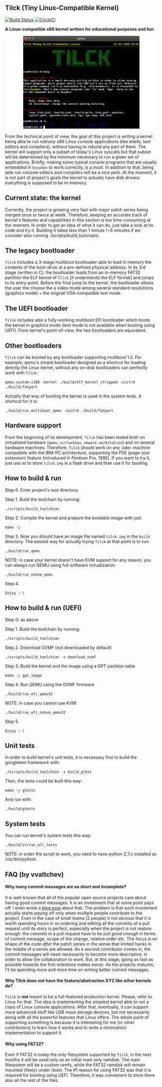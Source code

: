 Tilck (Tiny Linux-Compatible Kernel)
-------------------------------------

[![Build Status](https://travis-ci.org/vvaltchev/tilck.svg?branch=master)](https://travis-ci.org/vvaltchev/tilck)
[![CircleCI](https://circleci.com/gh/vvaltchev/tilck.svg?style=svg)](https://circleci.com/gh/vvaltchev/tilck)


**A Linux-compatible x86 kernel written for educational purposes and fun**

![Alt text](other/screenshot.png?raw=true "Tilck")

From the technical point of view, the goal of this project is writing a kernel
being able to run *natively* x86 Linux console applications (like shells, text
editors and compilers), without having to rebuild any part of them. The kernel
will support only a subset of today's Linux syscalls but that subset will be
determinied by the minimum necessary to run a given set of applications.
Briefly, making some typical console programs that are usually embedded in
`busybox` to work correctly, is a *must*. In addition to that, being able run
console editors and compilers will be a nice perk. At the moment, it is not part
of project's goals the kernel to actually have disk drivers: everything is
supposed to be in-memory.

Current state: the kernel
----------------------------------------

Currently, the project is growing very fast with major patch series being merged
once or twice at week. Therefore, keeping an accurate track of kernel's features
and capabilities in this section is too time-consuming at the moment. In order
to get an idea of what it can do, just take a look at its code and try it.
Building it takes less than 1 minute (~5 minutes if we consider also running
./scripts/build_toolchain).

The legacy bootloader
----------------------------------------

`Tilck` includes a 3-stage multiboot bootloader able to load in memory the contents
of the boot-drive at a pre-defined physical address. In its 3rd stage (written in C),
the bootloader loads from an in-memory FAT32 partition the ELF kernel of
`Tilck` [it understands the ELF format] and jumps to its entry-point. Before
the final jump to the kernel, the bootloader allows the user the choose the
a video mode among several standard resolutions (graphics mode) + the original
VGA-compatible text mode.

The UEFI bootloader
----------------------------------------

`Tilck` includes also a fully-working multiboot EFI bootloader which boots the kernel
in graphics mode (text mode is not available when booting using UEFI). From kernel's
point-of-view, the two bootloaders are equivalent.

Other bootloaders
----------------------------------------

`Tilck` can be booted by any bootloader supporting multiboot 1.0. For example, qemu's
simple bootloader designed as a shortcut for loading directly the Linux kernel, without
any on-disk bootloaders can perfectly work with `Tilck`:

    qemu-system-i386 -kernel ./build/elf_kernel_stripped -initrd ./build/fatpart
    
Actually that way of booting the kernel is used in the system tests. A shortcut for it is:

    ./build/run_multiboot_qemu -initrd ./build/fatpart

Hardware support
--------------------

From the beginning of its development, `Tilck` has been tested both on
virtualized hardware (`qemu`, `virtualbox`, `vmware workstation`) and on several
hardware machines. Therefore, `Tilck` should work on any `i686+` machine
compatible with the IBM-PC architecture, supporting the PSE (page-size extension)
feature (introduced in Pentium Pro, 1995). If you want to try it, just use `dd`
to store `tilck.img` in a flash drive and than use it for booting.

How to build & run
---------------------

Step 0. Enter project's root directory.

Step 1. Build the toolchain by running:

    ./scripts/build_toolchian

Step 2. Compile the kernel and prepare the bootable image with just:

    make -j

Step 3. Now you should have an image file named `tilck.img` in the `build`
directory. The easiest way for actually trying `Tilck` at that point is to run:

    ./build/run_qemu

NOTE: in case your kernel doesn't have KVM support for any reason, you can
always run QEMU using full-software virtualization:

    ./build/run_nokvm_qemu

Step 4.

    Enjoy :-)


How to build & run (UEFI)
------------------------------------------------------

Step 0: as above

Step 1. Build the toolchain by running:

    ./scripts/build_toolchian

Step 2. Download OVMF (not downloaded by default)

    ./scripts/build_toolchian -s download_ovmf

Step 3. Build the kernel and the image using a GPT partition table

    make -j gpt_image

Step 4. Run QEMU using the OVMF firmware

    ./build/run_efi_qemu32

NOTE: in case you cannot use KVM:

    ./build/run_efi_nokvm_qemu32

Step 5.

    Enjoy :-)


Unit tests
-------------

In order to build kernel's unit tests, it is necessary first
to build the googletest framework with:

    ./scripts/build_toolchain -s build_gtest

Then, the tests could be built this way:

    make -j gtests

And run with:

    ./build/gtests

System tests
--------------

You can run kernel's system tests this way:

    ./build/st/run_all_tests

NOTE: in order the script to work, you need to have python 2.7.x installed as
/usr/bin/python.


FAQ (by vvaltchev)
---------------------


#### Why many commit messages are so short and incomplete?

It is well-known that all of the popular open source projects care about having good commit messages.
It is an investment that at some point pays off. I even wrote a [blog post](https://blogs.vmware.com/opensource/2017/12/28/open-source-proprietary-software-engineer/) about that.
The problem is that such investment actually starts paying off only when multiple people contribute to the project.
Even in the case of small teams (2 people) it not obvious that it is worth spending hours in re-ordering and editing all the commits of a pull request until its *story* is perfect, especially when the project is not mature enough: the commits in a pull request have to be just *good enough* in terms of commit message, scope of the change, relative order etc. The focus is on shape of the code *after* the patch series in the sense that limited hacks in the middle of a series are allowed. As a second contributor comes in, the commit messages will need necessarily to become more descriptive, in order to allow the collaboration to work. But, at this stage, going as fast as possible towards the first milestone makes sense. As the projects matures, I'll be spending more and more time on writing better commit messages.


#### Why Tilck does not have the feature/abstraction XYZ like other kernels do?

`Tilck` is **not** meant to be a full-featured production kernel. Please, refer to Linux for that.
The idea is implementing the simplest kernel able to run a class of Linux console applications.
After that, eventually, it can support more advanced stuff like USB mass storage devices,
but not necessarily along with all the powerful features that Linux offers.
The whole point of supporting something is because it is interesting for me (or other contributors)
to learn how it works and to write a minimalistic implementation to support it.


#### Why using FAT32?

Even if FAT32 is today the only filesystem supported by `Tilck`, in the next months it will
be used only as an initial read-only ramdisk. The main filesystem will be a custom ramfs, while
the FAT32 ramdisk will remain mounted (likely) under /boot. The #1 reason for using FAT32 was that
it is required for booting using UEFI. Therefore, it was convienent to store there also all the rest
of the files.




